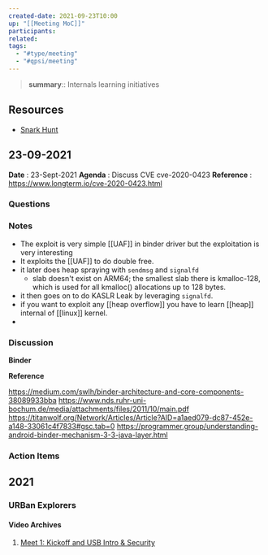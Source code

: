 ```yaml
---
created-date: 2021-09-23T10:00
up: "[[Meeting MoC]]"
participants: 
related: 
tags:
  - "#type/meeting"
  - "#qpsi/meeting"
---
```


> **summary**:: Internals learning initiatives

## Resources
- [Snark Hunt](https://confluence.qualcomm.com/confluence/display/QPSI/QPSI+Snark+Hunt+Process)


## 23-09-2021

**Date** : 23-Sept-2021
**Agenda** : Discuss CVE cve-2020-0423
**Reference** : https://www.longterm.io/cve-2020-0423.html

### Questions

### Notes
- The exploit is very simple [[UAF]] in binder driver but the exploitation is very interesting
- It exploits the [[UAF]] to do double free.
- it later does heap spraying with `sendmsg` and `signalfd`
	- slab doesn't exist on ARM64; the smallest slab there is kmalloc-128, which is used for all kmalloc() allocations up to 128 bytes.
- it then goes on to do KASLR Leak by leveraging `signalfd`.
- if you want to exploit any [[heap overflow]] you have to learn [[heap]] internal of [[linux]] kernel. 
- 

### Discussion

**Binder**

**Reference**

https://medium.com/swlh/binder-architecture-and-core-components-38089933bba
https://www.nds.ruhr-uni-bochum.de/media/attachments/files/2011/10/main.pdf
https://titanwolf.org/Network/Articles/Article?AID=a1aed079-dc87-452e-a148-33061c4f7833#gsc.tab=0
https://programmer.group/understanding-android-binder-mechanism-3-3-java-layer.html

### Action Items

## 2021

### URBan Explorers

#### Video Archives
1. [Meet 1: Kickoff and USB Intro & Security](https://qualcomm.sharepoint.com/teams/QPSI/Shared%20Documents/Forms/AllItems.aspx?id=%2Fteams%2FQPSI%2FShared%20Documents%2FURBan%20Explorers%20%2D%202022%20Snark%20Hunt%2FURBan%20Explorers%5F%20Kickoff%20and%20USB%20Intro%20%26%20Security%2D20220217%5F110423%2DMeeting%20Recording%2Emp4&parent=%2Fteams%2FQPSI%2FShared%20Documents%2FURBan%20Explorers%20%2D%202022%20Snark%20Hunt)